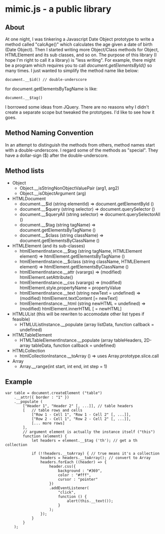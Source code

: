 # mimic.js - a public library

## About
At one night, I was tinkering a Javascript Date Object prototype to write a method called "calcAge()" which calculates the age given a date of birth (Date Object). Then I started writing more Object/Class methods for Object, HTMLElement and its sub classes, and so on. The purpose of this library (I hope I'm right to call it a library) is "less writing". For example, there might be a program which requires you to call *document.getElementsById()* so many times. I just wanted to simplify the method name like below:
```
document.__$id() // double-underscore
```
for document.getElementsByTagName is like:
```
document.__$tag()
```
I borrowed some ideas from JQuery. There are no reasons why I didn't create a separate scope but tweaked the prototypes. I'd like to see how it goes.


## Method Naming Convention
In an attempt to distinguish the methods from others, method names start with a double-underscore. I regard some of the methods as "special". They have a dollar-sign ($) after the double-underscore.

## Method lists
- Object
    - Object.__isStringNonObjectValuePair (arg1, arg2)
    - Object.__isObjectArgument (arg)
- HTMLDocument
    - document.__$id (string elementId) => document.getElementById ()
    - document.__$query (string selector) => document.querySelector ()
    - document.__$queryAll (string selector) => document.querySelectorAll ()
    - document.__$tag (string tagName) => document.getElementsByTagName ()
    - document.__$class (string className) => document.getElementsByClassName ()
- HTMLElement (and its sub-classes)
    - htmlElementInstance.__$tag (string tagName, HTMLElement element) => htmlElement.getElementsByTagName ()
    - htmlElementInstance.__$class (string className, HTMLElement element) => htmlElement.getElementsByClassName ()
    - htmlElementInstance.__attr (varargs) => (modified) htmlElement.setAttribute()
    - htmlElementInstance.__css (varargs) => (modified) htmlElement.style.propertyName = propertyValue
    - htmlElementInstance.__text (string newText = undefined) => (modified) htmlElement.textContent [= newText]
    - htmlElementInstance.__html (string newHTML = undefined) => (modified) htmlElement.innerHTML [ = newHTML]
- HTMLUList (this will be rewriten to accomodate other list types if feasible)
    - HTMLUListInstance.__populate (array listData, function callback = undefined)
- HTMLTableElement
    - HTMLTableElementInstance.__populate (array tableHeaders, 2D-array tableData, function callback = undefined)
- HTMLCollection
    - htmlCollectionInstance.__toArray () => uses Array.prototype.slice.call
- Array
    - Array.__range(int start, int end, int step = 1) 

## Example
```
var table = document.createElement ("table")
    .__attr({ border : "1" })
    .__populate (
        ["Header 1", "Header 2" [, ...]], // table headers
        [   // table rows and cells
            ["Row 1 - Cell 1", "Row 1 - Cell 2" [, ...]],
            ["Row 2 - Cell 1", "Row 2 - Cell 2" [, ...]],
            [... more rows]
        ],
        // argument element is actually the instance itself ("this")
        function (element) {
            let headers = element.__$tag ('th'); // get a th collection

            if (!!headers.__toArray) { // true means it's a collection
                headers = headers.__toArray(); // convert to Array
                headers.forEach ((header) => {
                    header.css({
                        background : "#369",
                        color : "#fff",
                        cursor : "pointer"
                    })
                    .addEventListener(
                        "click",
                        function () {
                            alert(this.__text());
                        }
                    );
                });
            }
        }
    );
```
